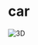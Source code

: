 # car
![3D](https://user-images.githubusercontent.com/100318892/195081717-124304e5-9f7d-492f-b07f-49cc57149c17.jpg)
